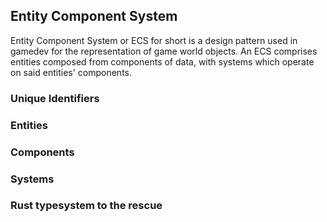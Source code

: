 ## Entity Component System

Entity Component System or ECS for short is a design pattern used in gamedev for the representation of game world objects. An ECS comprises entities composed from components of data, with systems which operate on said entities' components.


### Unique Identifiers



### Entities


### Components


### Systems




### Rust typesystem to the rescue

